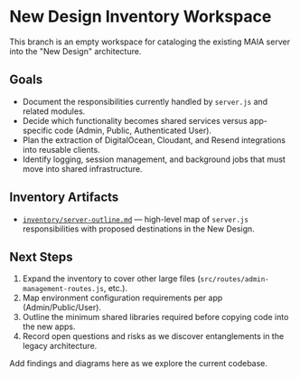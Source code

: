 # New Design Inventory Workspace

This branch is an empty workspace for cataloging the existing MAIA server into the "New Design" architecture.

## Goals
- Document the responsibilities currently handled by `server.js` and related modules.
- Decide which functionality becomes shared services versus app-specific code (Admin, Public, Authenticated User).
- Plan the extraction of DigitalOcean, Cloudant, and Resend integrations into reusable clients.
- Identify logging, session management, and background jobs that must move into shared infrastructure.

## Inventory Artifacts
- [`inventory/server-outline.md`](inventory/server-outline.md) — high-level map of `server.js` responsibilities with proposed destinations in the New Design.

## Next Steps
1. Expand the inventory to cover other large files (`src/routes/admin-management-routes.js`, etc.).
2. Map environment configuration requirements per app (Admin/Public/User).
3. Outline the minimum shared libraries required before copying code into the new apps.
4. Record open questions and risks as we discover entanglements in the legacy architecture.

Add findings and diagrams here as we explore the current codebase.
